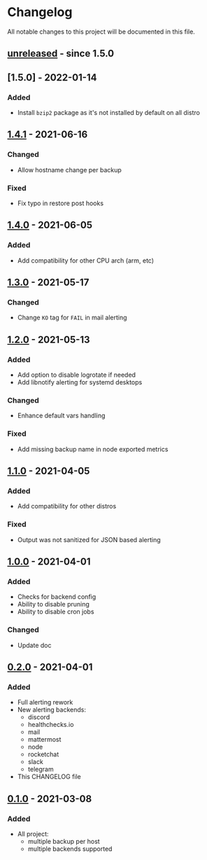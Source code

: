 # Changelog

All notable changes to this project will be documented in this file.

## [unreleased] - since 1.5.0

## [1.5.0] - 2022-01-14

### Added

- Install `bzip2` package as it's not installed by default on all distro

## [1.4.1] - 2021-06-16

### Changed

- Allow hostname change per backup

### Fixed

- Fix typo in restore post hooks

## [1.4.0] - 2021-06-05

### Added

- Add compatibility for other CPU arch (arm, etc)

## [1.3.0] - 2021-05-17

### Changed

- Change `KO` tag for `FAIL` in mail alerting

## [1.2.0] - 2021-05-13

### Added

- Add option to disable logrotate if needed
- Add libnotify alerting for systemd desktops

### Changed

- Enhance default vars handling

### Fixed

- Add missing backup name in node exported metrics

## [1.1.0] - 2021-04-05

### Added

- Add compatibility for other distros

### Fixed

- Output was not sanitized for JSON based alerting

## [1.0.0] - 2021-04-01

### Added

- Checks for backend config
- Ability to disable pruning
- Ability to disable cron jobs

### Changed

- Update doc

## [0.2.0] - 2021-04-01

### Added

- Full alerting rework
- New alerting backends:
    - discord
    - healthchecks.io
    - mail
    - mattermost
    - node
    - rocketchat
    - slack
    - telegram
- This CHANGELOG file

## [0.1.0] - 2021-03-08

### Added

- All project:
    - multiple backup per host
    - multiple backends supported

[unreleased]: https://gitlab.cri.epita.fr/cri/iac/ansible/roles/restic/-/compare/1.4.1...master
[1.4.1]: https://gitlab.cri.epita.fr/cri/iac/ansible/roles/restic/-/compare/1.4.0...1.4.1
[1.4.0]: https://gitlab.cri.epita.fr/cri/iac/ansible/roles/restic/-/compare/1.3.0...1.4.0
[1.3.0]: https://gitlab.cri.epita.fr/cri/iac/ansible/roles/restic/-/compare/1.2.0...1.3.0
[1.2.0]: https://gitlab.cri.epita.fr/cri/iac/ansible/roles/restic/-/compare/1.1.0...1.2.0
[1.1.0]: https://gitlab.cri.epita.fr/cri/iac/ansible/roles/restic/-/compare/1.0.0...1.1.0
[1.0.0]: https://gitlab.cri.epita.fr/cri/iac/ansible/roles/restic/-/compare/0.2.0...1.0.0
[0.2.0]: https://gitlab.cri.epita.fr/cri/iac/ansible/roles/restic/-/compare/0.1.0...0.2.0
[0.1.0]: https://gitlab.cri.epita.fr/cri/iac/ansible/roles/restic/-/releases/0.1.0
